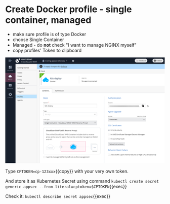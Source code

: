 # Create Docker profile - single container, managed

* make sure profile is of type Docker
* choose Single Container
* Managed - do **not** check "I want to manage NGINX myself"
* copy profiles' Token to clipboard

![alt text](create-profile.png)

Type `CPTOKEN=cp-123xxx`{{copy}} with your very own token.

And store it as Kubernetes Secret using command `kubectl create secret generic appsec --from-literal=cptoken=$CPTOKEN`{{exec}}

Check it: `kubectl describe secret appsec`{{exec}}


